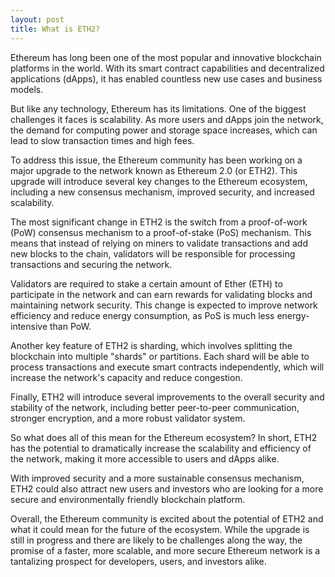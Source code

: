 ```yaml
---
layout: post
title: What is ETH2?
---
```


Ethereum has long been one of the most popular and innovative blockchain platforms in the world. With its smart contract capabilities and decentralized applications (dApps), it has enabled countless new use cases and business models.

But like any technology, Ethereum has its limitations. One of the biggest challenges it faces is scalability. As more users and dApps join the network, the demand for computing power and storage space increases, which can lead to slow transaction times and high fees.

To address this issue, the Ethereum community has been working on a major upgrade to the network known as Ethereum 2.0 (or ETH2). This upgrade will introduce several key changes to the Ethereum ecosystem, including a new consensus mechanism, improved security, and increased scalability.

The most significant change in ETH2 is the switch from a proof-of-work (PoW) consensus mechanism to a proof-of-stake (PoS) mechanism. This means that instead of relying on miners to validate transactions and add new blocks to the chain, validators will be responsible for processing transactions and securing the network.

Validators are required to stake a certain amount of Ether (ETH) to participate in the network and can earn rewards for validating blocks and maintaining network security. This change is expected to improve network efficiency and reduce energy consumption, as PoS is much less energy-intensive than PoW.

Another key feature of ETH2 is sharding, which involves splitting the blockchain into multiple "shards" or partitions. Each shard will be able to process transactions and execute smart contracts independently, which will increase the network's capacity and reduce congestion.

Finally, ETH2 will introduce several improvements to the overall security and stability of the network, including better peer-to-peer communication, stronger encryption, and a more robust validator system.

So what does all of this mean for the Ethereum ecosystem? In short, ETH2 has the potential to dramatically increase the scalability and efficiency of the network, making it more accessible to users and dApps alike.

With improved security and a more sustainable consensus mechanism, ETH2 could also attract new users and investors who are looking for a more secure and environmentally friendly blockchain platform.

Overall, the Ethereum community is excited about the potential of ETH2 and what it could mean for the future of the ecosystem. While the upgrade is still in progress and there are likely to be challenges along the way, the promise of a faster, more scalable, and more secure Ethereum network is a tantalizing prospect for developers, users, and investors alike.